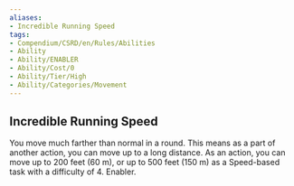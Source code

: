 ```yaml
---
aliases:
- Incredible Running Speed
tags:
- Compendium/CSRD/en/Rules/Abilities
- Ability
- Ability/ENABLER
- Ability/Cost/0
- Ability/Tier/High
- Ability/Categories/Movement
---
```


  
## Incredible Running Speed  
You move much farther than normal in a round. This means as a part of another action, you can move up to a long distance. As an action, you can move up to 200 feet (60 m), or up to 500 feet (150 m) as a Speed-based task with a difficulty of 4. Enabler.